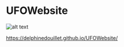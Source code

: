 # UFOWebsite

![alt text](https://raw.githubusercontent.com/delphinedouillet/UFOwebsite/master/static/images/nasa.png)

 https://delphinedouillet.github.io/UFOWebsite/
